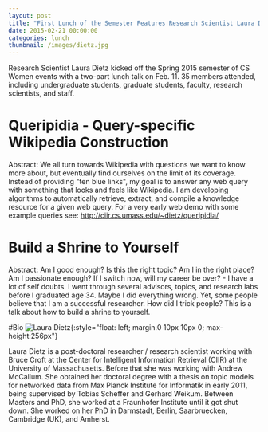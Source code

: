 ```yaml
---
layout: post
title: "First Lunch of the Semester Features Research Scientist Laura Dietz"
date: 2015-02-21 00:00:00
categories: lunch
thumbnail: /images/dietz.jpg
---
```


Research Scientist Laura Dietz kicked off the Spring 2015 semester of CS Women events with a two-part lunch talk on Feb. 11. 35 members attended, including undergraduate students, graduate students, faculty, research scientists, and staff.

# Queripidia - Query-specific Wikipedia Construction
Abstract: We all turn towards Wikipedia with questions we want to know more about, but eventually find ourselves on the limit of its coverage. Instead of providing "ten blue links", my goal is to answer any web query with something that looks and feels like Wikipedia. I am developing algorithms to automatically retrieve, extract, and compile a knowledge resource for a given web query. For a very early web demo with some example queries see: http://ciir.cs.umass.edu/~dietz/queripidia/

# Build a Shrine to Yourself
Abstract: Am I good enough? Is this the right topic? Am I in the right place? Am I passionate enough? If I switch now, will my career be over? - I have a lot of self doubts. I went through several advisors, topics, and research labs before I graduated age 34. Maybe I did everything wrong. Yet, some people believe that I am a successful researcher. How did I trick people? This is a talk about how to build a shrine to yourself.


#Bio
![Laura Dietz](/images/dietz.jpg){:style="float: left; margin:0 10px 10px 0; max-height:256px"}

Laura Dietz is a post-doctoral researcher / research scientist working with Bruce Croft at the Center for Intelligent Information Retrieval (CIIR) at the University of Massachusetts. Before that  she was working with Andrew McCallum. She obtained her doctoral degree with a thesis on topic models for networked data from Max Planck Institute for Informatik in early 2011, being supervised by Tobias Scheffer and Gerhard Weikum.  Between Masters and PhD, she worked at a Fraunhofer Institute until it got shut down. She worked on her PhD in Darmstadt, Berlin, Saarbruecken, Cambridge (UK), and Amherst.
